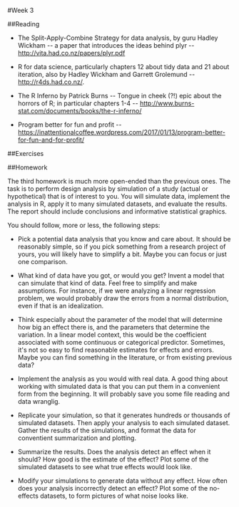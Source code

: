 #Week 3

##Reading

* The Split-Apply-Combine Strategy for data analysis, by guru Hadley Wickham -- a paper that introduces the ideas behind plyr -- <http://vita.had.co.nz/papers/plyr.pdf>

* R for data science, particularly chapters 12 about tidy data and 21 about iteration, also by Hadley Wickham and Garrett Grolemund -- <http://r4ds.had.co.nz/>.

* The R Inferno by Patrick Burns -- Tongue in cheek (?!) epic about the horrors of R; in particular chapters 1-4 -- <http://www.burns-stat.com/documents/books/the-r-inferno/>

* Program better for fun and profit -- <https://inattentionalcoffee.wordpress.com/2017/01/13/program-better-for-fun-and-for-profit/>

##Exercises





##Homework

The third homework is much more open-ended than the previous ones. The task is to perform design analysis by simulation of a study (actual or hypothetical) that is of interest to you. You will simulate data, implement the analysis in R, apply it to many simulated datasets, and evaluate the results. The report should include conclusions and informative statistical graphics.

You should follow, more or less, the following steps:

* Pick a potential data analysis that you know and care about. It should be reasonably simple, so if you pick something from a research project of yours, you will likely have to simplify a bit. Maybe you can focus or just one comparison.

* What kind of data have you got, or would you get? Invent a model that can simulate that kind of data. Feel free to simplify and make assumptions. For instance, if we were analyzing a linear regression problem, we would probably draw the errors from a normal distribution, even if that is an idealization.

* Think especially about the parameter of the model that will determine how big an effect there is, and the parameters that determine the variation. In a linear model context, this would be the coefficient associated with some continuous or categorical predictor. Sometimes, it's not so easy to find reasonable estimates for effects and errors. Maybe you can find something in the literature, or from existing previous data?

* Implement the analysis as you would with real data. A good thing about working with simulated data is that you can put them in a convenient form from the beginning. It will probably save you some file reading and data wranglig.

* Replicate your simulation, so that it generates hundreds or thousands of simulated datasets. Then apply your analysis to each simulated dataset. Gather the results of the simulations, and format the data for conventient summarization and plotting.

* Summarize the results. Does the analysis detect an effect when it should? How good is the estimate of the effect? Plot some of the simulated datasets to see what true effects would look like.

* Modify your simulations to generate data without any effect. How often does your analysis incorrectly detect an effect? Plot some of the no-effects datasets, to form pictures of what noise looks like.